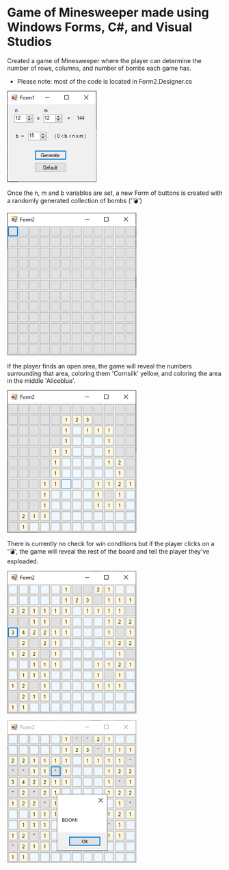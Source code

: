 # Game of Minesweeper made using Windows Forms, C\#, and Visual Studios

 Created a game of Minesweeper where the player can determine the number of rows, columns, and number of bombs each game has.
  - Please note: most of the code is located in Form2.Designer.cs

![](/images/MSFormsControlForm.png)

 Once the n, m and b variables are set, a new Form of buttons is created with a randomly generated collection of bombs (':bomb:')

![](/images/MSFormsGeneratedBoard.png)

 If the player finds an open area, the game will reveal the numbers surrounding that area, coloring them 'Cornsilk' yellow, and coloring the area in the middle 'Aliceblue'.

![](/images/MSFormsGeneratedBoardReveal.png)

 There is currently no check for win conditions but if the player clicks on a ':bomb:', the game will reveal the rest of the board and tell the player they've exploaded.

![](/images/MSFormsGeneratedBoardComplete.png)

![](/images/MSFormsGeneratedBoardBoomed.png)

